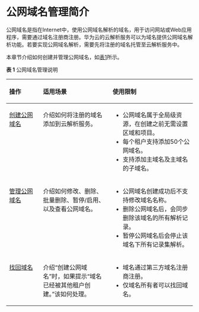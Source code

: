 # 公网域名管理简介<a name="dns_usermanual_0030"></a>

公网域名是指在Internet中，使用公网域名解析的域名，用于访问网站或Web应用程序，需要通过域名注册商注册。华为云的云解析服务可以为域名提供公网域名解析功能。若要实现公网域名解析，需要先将注册的域名托管至云解析服务中。

本章节介绍如何创建并管理公网域名，如[表1](#table977612405507)所示。

**表 1**  公网域名管理说明

<a name="table977612405507"></a>
<table><thead align="left"><tr id="row87771409504"><th class="cellrowborder" valign="top" width="18.13181318131813%" id="mcps1.2.4.1.1"><p id="p15777740175016"><a name="p15777740175016"></a><a name="p15777740175016"></a>操作</p>
</th>
<th class="cellrowborder" valign="top" width="37.32373237323732%" id="mcps1.2.4.1.2"><p id="p47771140115015"><a name="p47771140115015"></a><a name="p47771140115015"></a>适用场景</p>
</th>
<th class="cellrowborder" valign="top" width="44.54445444544455%" id="mcps1.2.4.1.3"><p id="p11777174055015"><a name="p11777174055015"></a><a name="p11777174055015"></a>使用限制</p>
</th>
</tr>
</thead>
<tbody><tr id="row3777840175020"><td class="cellrowborder" valign="top" width="18.13181318131813%" headers="mcps1.2.4.1.1 "><p id="p167777403501"><a name="p167777403501"></a><a name="p167777403501"></a><a href="创建公网域名.md">创建公网域名</a></p>
</td>
<td class="cellrowborder" valign="top" width="37.32373237323732%" headers="mcps1.2.4.1.2 "><p id="p777716406501"><a name="p777716406501"></a><a name="p777716406501"></a>介绍如何将注册的域名添加到云解析服务。</p>
</td>
<td class="cellrowborder" valign="top" width="44.54445444544455%" headers="mcps1.2.4.1.3 "><a name="ul446519315616"></a><a name="ul446519315616"></a><ul id="ul446519315616"><li>公网域名属于全局级资源，在创建之前无需设置区域和项目。</li><li>每个租户支持添加50个公网域名。</li><li>支持添加主域名及主域名的子域名。</li></ul>
</td>
</tr>
<tr id="row1577754016507"><td class="cellrowborder" valign="top" width="18.13181318131813%" headers="mcps1.2.4.1.1 "><p id="p4777640105010"><a name="p4777640105010"></a><a name="p4777640105010"></a><a href="管理公网域名.md">管理公网域名</a></p>
</td>
<td class="cellrowborder" valign="top" width="37.32373237323732%" headers="mcps1.2.4.1.2 "><p id="p1050711456231"><a name="p1050711456231"></a><a name="p1050711456231"></a>介绍如何修改、删除、批量删除、暂停/启用、以及查看公网域名。</p>
</td>
<td class="cellrowborder" valign="top" width="44.54445444544455%" headers="mcps1.2.4.1.3 "><a name="ul18735122581518"></a><a name="ul18735122581518"></a><ul id="ul18735122581518"><li>公网域名创建成功后不支持修改域名名称。</li><li>删除公网域名后，会同步删除该域名的所有解析记录。</li><li>暂停公网域名后会停止该域名下所有记录集解析。</li></ul>
</td>
</tr>
<tr id="row187779402501"><td class="cellrowborder" valign="top" width="18.13181318131813%" headers="mcps1.2.4.1.1 "><p id="p117774407505"><a name="p117774407505"></a><a name="p117774407505"></a><a href="找回域名.md">找回域名</a></p>
</td>
<td class="cellrowborder" valign="top" width="37.32373237323732%" headers="mcps1.2.4.1.2 "><p id="p157771840155010"><a name="p157771840155010"></a><a name="p157771840155010"></a>介绍“创建公网域名”时，如果提示“域名已经被其他租户创建。”该如何处理。</p>
</td>
<td class="cellrowborder" valign="top" width="44.54445444544455%" headers="mcps1.2.4.1.3 "><a name="ul1638819454403"></a><a name="ul1638819454403"></a><ul id="ul1638819454403"><li>域名通过第三方域名注册商注册。</li><li>仅域名所有者可以找回域名。</li></ul>
</td>
</tr>
</tbody>
</table>


